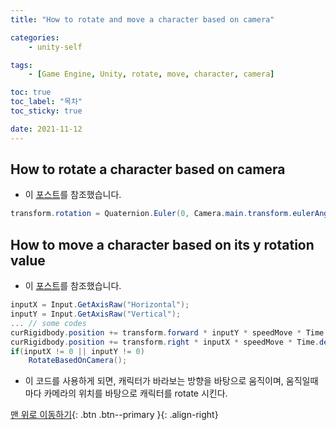 ```yaml
---
title: "How to rotate and move a character based on camera"

categories:
    - unity-self

tags:
    - [Game Engine, Unity, rotate, move, character, camera]

toc: true
toc_label: "목차"
toc_sticky: true

date: 2021-11-12
---
```


## How to rotate a character based on camera
- 이 [포스트](https://stackoverflow.com/questions/69049499/make-gameobjects-y-rotation-be-the-same-as-the-cameras)를 참조했습니다.
```c#
transform.rotation = Quaternion.Euler(0, Camera.main.transform.eulerAngles.y, 0);
```

## How to move a character based on its y rotation value
- 이 [포스트](https://forum.unity.com/threads/how-to-implement-transform-forward.996154/)를 참조했습니다.
```c#
inputX = Input.GetAxisRaw("Horizontal");
inputY = Input.GetAxisRaw("Vertical");
... // some codes
curRigidbody.position += transform.forward * inputY * speedMove * Time.deltaTime;
curRigidbody.position += transform.right * inputX * speedMove * Time.deltaTime;
if(inputX != 0 || inputY != 0)
    RotateBasedOnCamera();
```
- 이 코드를 사용하게 되면, 캐릭터가 바라보는 방향을 바탕으로 움직이며, 움직일때마다 카메라의 위치를 바탕으로 캐릭터를 rotate 시킨다.

[맨 위로 이동하기](#){: .btn .btn--primary }{: .align-right}